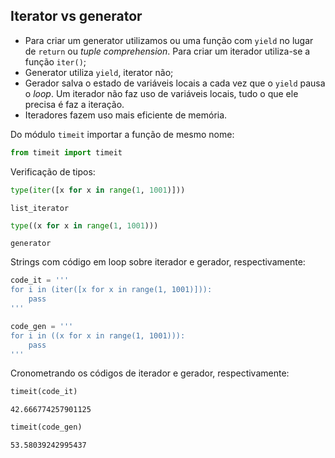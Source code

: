 ## Iterator vs generator

- Para criar um generator utilizamos ou uma função com `yield` no lugar de
  `return` ou *tuple comprehension*.
  Para criar um iterador utiliza-se a função `iter()`;
- Generator utiliza `yield`, iterator não;
- Gerador salva o estado de variáveis locais a cada vez que o `yield` pausa o
  *loop*.
  Um iterador não faz uso de variáveis locais, tudo o que ele precisa é faz a
  iteração.
- Iteradores fazem uso mais eficiente de memória.

Do módulo `timeit` importar a função de mesmo nome:

```python
from timeit import timeit
```

Verificação de tipos:

```python
type(iter([x for x in range(1, 1001)]))
```

```
list_iterator
```

```python
type((x for x in range(1, 1001)))
```

```
generator
```

Strings com código em loop sobre iterador e gerador, respectivamente:

```python
code_it = '''                                
for i in (iter([x for x in range(1, 1001)])):
    pass
'''
```

```python
code_gen = '''                                
for i in ((x for x in range(1, 1001))):
    pass
'''
```

Cronometrando os códigos de iterador e gerador, respectivamente:

```python
timeit(code_it)
```

```
42.666774257901125
```

```python
timeit(code_gen)
```

```
53.58039242995437
```

